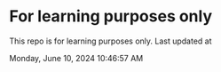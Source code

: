 # For learning purposes only
This repo is for learning purposes only.
Last updated at

Monday, June 10, 2024 10:46:57 AM

